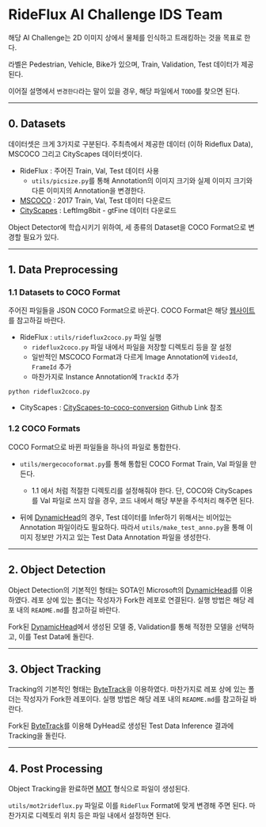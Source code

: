 # RideFlux AI Challenge IDS Team

해당 AI Challenge는 2D 이미지 상에서 물체를 인식하고 트래킹하는 것을 목표로 한다.


라벨은 Pedestrian, Vehicle, Bike가 있으며, Train, Validation, Test 데이터가 제공된다.

이어질 설명에서 `변경한다`라는 말이 있을 경우, 해당 파일에서 `TODO`를 찾으면 된다.

------

## 0. Datasets

데이터셋은 크게 3가지로 구분된다. 주최측에서 제공한 데이터 (이하 Rideflux Data), MSCOCO 그리고 CityScapes 데이터셋이다.

- RideFlux : 주어진 Train, Val, Test 데이터 사용
    - `utils/picsize.py`를 통해 Annotation의 이미지 크기와 실제 이미지 크기와 다른 이미지의 Annotation을 변경한다.
- [MSCOCO](https://cocodataset.org/#download) : 2017 Train, Val, Test 데이터 다운로드
- [CityScapes](https://www.cityscapes-dataset.com) : LeftImg8bit - gtFine 데이터 다운로드

Object Detector에 학습시키기 위하여, 세 종류의 Dataset을 COCO Format으로 변경할 필요가 있다.

------

## 1. Data Preprocessing

### 1.1 Datasets to COCO Format

주어진 파일들을 JSON COCO Format으로 바꾼다. COCO Format은 해당 [웹사이트](https://www.immersivelimit.com/tutorials/create-coco-annotations-from-scratch) 를 참고하길 바란다. 
- RideFlux : `utils/rideflux2coco.py` 파일 실행
    - `rideflux2coco.py` 파일 내에서 파일을 저장할 디렉토리 등을 잘 설정
    - 일반적인 MSCOCO Format과 다르게 Image Annotation에 `VideoId`, `FrameId` 추가
    - 마찬가지로  Instance Annotation에 `TrackId` 추가

```
python rideflux2coco.py 
```

- CityScapes : [CityScapes-to-coco-conversion](https://github.com/TillBeemelmanns/cityscapes-to-coco-conversion) Github Link 참조 


### 1.2 COCO Formats

COCO Format으로 바뀐 파일들을 하나의 파일로 통합한다.
- `utils/mergecocoformat.py`를 통해 통합된 COCO Format Train, Val 파일을 만든다.
    - 1.1 에서 처럼 적절한 디렉토리를 설정해줘야 한다. 단, COCO와 CityScapes를 Val 파일로 쓰지 않을 경우, 코드 내에서 해당 부분을 주석처리 해주면 된다.

- 뒤에 [DynamicHead](https://github.com/monchana/DynamicHead)의 경우, Test 데이터를 Infer하기 위해서는 비어있는 Annotation 파일이라도 필요하다. 따라서 `utils/make_test_anno.py`을 통해 이미지 정보만 가지고 있는 Test Data Annotation 파일을 생성한다.

------

## 2. Object Detection 

Object Detection의 기본적인 형태는 SOTA인 Microsoft의 [DynamicHead](https://github.com/microsoft/DynamicHead)를 이용하였다. 레포 상에 있는 폴더는 작성자가 Fork한 레포로 연결된다. 실행 방법은 해당 레포 내의 `README.md`를 참고하길 바란다. 

Fork된 [DynamicHead](https://github.com/monchana/DynamicHead)에서 생성된 모델 중, Validation를 통해 적정한 모델을 선택하고, 이를 Test Data에 돌린다.


------

## 3. Object Tracking

Tracking의 기본적인 형태는 [ByteTrack](git@github.com:ifzhang/ByteTrack.git)을 이용하였다. 마찬가지로 레포 상에 있는 폴더는 작성자가 Fork한 레포이다. 실행 방법은 해당 레포 내의 `README.md`를 참고하길 바란다. 

Fork된 [ByteTrack](git@github.com:monchana/ByteTrack.git)를 이용해 DyHead로 생성된 Test Data Inference 결과에 Tracking을 돌린다. 

------

## 4. Post Processing

Object Tracking을 완료하면 [MOT](https://motchallenge.net) 형식으로 파일이 생성된다.

`utils/mot2rideflux.py` 파일로 이를 `RideFlux` Format에 맞게 변경해 주면 된다. 마찬가지로 디렉토리 위치 등은 파일 내에서 설정하면 된다. 
